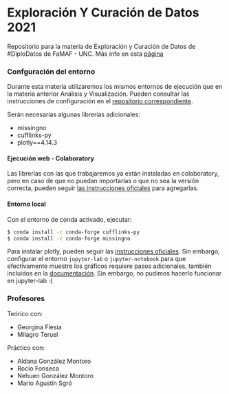 # Exploración Y Curación de Datos 2021

Repositorio para la materia de Exploración y Curación de Datos de #DiploDatos de FaMAF - UNC. Más info en esta [página](http://diplodatos.famaf.unc.edu.ar/analisis-y-curacion-de-datos/)

### Confguración del entorno ###

Durante esta materia utilizaremos los mismos entornos de ejecución que en la materia anterior Análisis y Visualización. Pueden consultar las instrucciones de configuración en el [repositorio correspondiente](https://github.com/DiploDatos/AnalisisyVisualizacion/).

Serán necesarias algunas librerías adicionales:
  * missingno
  * cufflinks-py
  * plotly==4.14.3

#### Ejecución web - Colaboratory

Las librerías con las que trabajaremos ya están instaladas en colaboratory, pero en caso de que no puedan importarlas o que no sea la versión correcta, pueden seguir [las instrucciones oficiales](https://colab.research.google.com/notebooks/snippets/importing_libraries.ipynb) para agregarlas.

#### Entorno local

Con el entorno de conda activado, ejecutar:

```bash
$ conda install -c conda-forge cufflinks-py
$ conda install -c conda-forge missingno
```

Para instalar plotly, pueden seguir las [instrucciones oficiales](https://plotly.com/python/getting-started/#installation). Sin embargo, configurar el entorno `jupyter-lab` o `jupyter-notebook` para que efectivamente muestre los gráficos requiere pasos adicionales, también incluidos en la [documentación](https://plotly.com/python/getting-started/#jupyter-notebook-support). Sin embargo, no pudimos hacerlo funcionar en jupyter-lab :( 

### Profesores ###

Teórico con:
* Georgina Flesia
* Milagro Teruel

Práctico con:
* Aldana González Montoro
* Rocio Fonseca
* Nehuen González Montoro
* Mario Agustín Sgró

